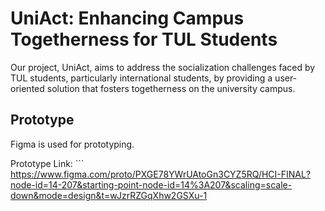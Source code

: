 # UniAct: Enhancing Campus Togetherness for TUL Students
Our project, UniAct, aims to address the socialization challenges faced by TUL students, particularly international students, by providing a user-oriented solution that fosters togetherness on the university campus.


## Prototype
Figma is used for prototyping. <br />

Prototype Link: ``` https://www.figma.com/proto/PXGE78YWrUAtoGn3CYZ5RQ/HCI-FINAL?node-id=14-207&starting-point-node-id=14%3A207&scaling=scale-down&mode=design&t=wJzrRZGqXhw2GSXu-1

